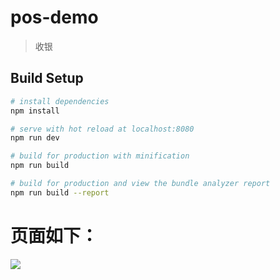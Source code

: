 # pos-demo

> 收银

## Build Setup

``` bash
# install dependencies
npm install

# serve with hot reload at localhost:8080
npm run dev

# build for production with minification
npm run build

# build for production and view the bundle analyzer report
npm run build --report
```

# 页面如下：
<img src="http://p3tclkt6n.bkt.clouddn.com/20170604102222.jpg"/>
